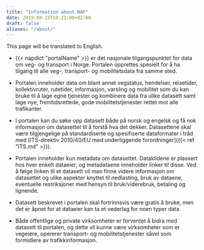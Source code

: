 ```yaml
---
title: "Information about NAP"
date: 2019-08-15T10:21:00+02:00
draft: false
aliases: "/about/"
---
```

This page will be translated to English.

- {{< napdict "portalName" >}} er det nasjonale tilgangspunktet for data om veg- og transport i Norge. Portalen opprettes spesielt for å ha tilgang til alle veg-, transport- og mobilitetsdata fra samme sted.

- Portalen inneholder data om blant annet vegstatus, hendelser, reisetider, kollektivruter, rutetider, informasjon, varsling og mobilitet som du kan bruke til å lage egne tjenester og kombinere data fra ulike datasett samt lage nye, fremtidsrettede, gode mobilitetstjenester rettet mot alle trafikanter.

- I portalen kan du søke opp datasett både på norsk og engelsk og få nok informasjon om datasettet til å forstå hva det dekker. Datasettene skal være tilgjengelige på standardiserte og spesifiserte dataformater i tråd med [ITS-direktiv 2010/40/EU med underliggende forordninger]({{< ref "ITS.md" >}}).

- Portalen inneholder kun metadata om datasettet. Datakildene er plassert hos hver enkelt dataeier, og metadataene inneholder linker til disse. Ved å følge linken til et datasett vil man finne videre informasjon om datasettet og ulike aspekter knyttet til nedlasting, bruk av dataene, eventuelle restriksjoner med hensyn til bruk/viderebruk, betaling og lignende.

- Datasett beskrevet i portalen skal fortrinnsvis være gratis å bruke, men det er åpnet for at dataeier kan ta et vederlag for noen typer data.

- Både offentlige og private virksomheter er forventet å bidra med datasett til portalen, og dette vil kunne være virksomheter som er vegeiere, opererer transport- og mobilitetstjenester såvel som formidlere av trafikkinformasjon.
